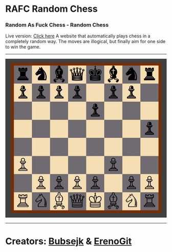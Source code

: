 [screenshot]: images/screen.jpg
# RAFC Random Chess
### Random As Fuck Chess - Random Chess

Live version: [Click here](https://erenogit.github.io/RAFC-Random-Chess/)
A website that automatically plays chess in a completely random way. The moves are illogical, but finally aim for one side to win the game.

-----------------------------------------------------------------------------------
![screenshot][screenshot]

-----------------------------------------------------------------------------------
# Creators: [Bubsejk](https://github.com/Bubsejk) & [ErenoGit](https://github.com/ErenoGit)